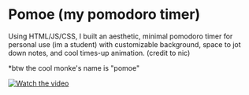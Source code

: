# Pomoe (my pomodoro timer)

Using HTML/JS/CSS, I built an aesthetic, minimal pomodoro timer for personal use (im a student) with customizable background, space to jot down notes, and cool times-up animation. (credit to nic)

*btw the cool monke's name is "pomoe"


[![Watch the video](https://img.youtube.com/vi/3UYyDPv7BiY/0.jpg)](https://www.youtube.com/watch?v=3UYyDPv7BiY)







